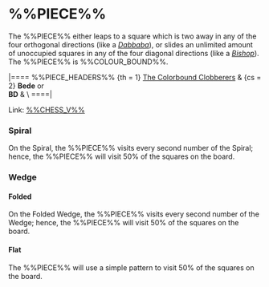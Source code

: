 # %%PIECE%%

The %%PIECE%% either leaps to a square which is two away in any of
the four orthogonal directions (like a [*Dabbaba*](dabbaba.html)),
or slides an unlimited amount of unoccupied squares in any of the
four diagonal directions (like a [*Bishop*](bishop.html)).
The %%PIECE%% is %%COLOUR_BOUND%%.

|====
%%PIECE_HEADERS%%
  {th = 1}  [The Colorbound
                 Clobberers](#chess-v:d.betza/chessvar/dan/colclob.html)
& {cs = 2}  **Bede** or<br>**BD**
&           \\
====|

Link: [%%CHESS_V%%](#piece:bd)

### Spiral

On the Spiral, the %%PIECE%% visits every second number of the Spiral;
hence, the %%PIECE%% will visit 50% of the squares on the board.

### Wedge

#### Folded

On the Folded Wedge, the %%PIECE%% visits every second number of the Wedge;
hence, the %%PIECE%% will visit 50% of the squares on the board.

#### Flat

The %%PIECE%% will use a simple pattern to visit 50% of the squares
on the board.
